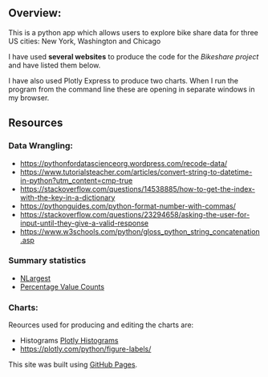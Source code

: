 ## Overview:
This is a python app which allows users to explore bike share data for three US cities: New York, Washington and Chicago

I have used **several websites** to produce the code for the _Bikeshare project_ and have listed them below. 

I have also used Plotly Express to produce two charts. When I run the program from the command line these are opening in separate windows in my browser. 

## Resources

### Data Wrangling:
* https://pythonfordatascienceorg.wordpress.com/recode-data/
* https://www.tutorialsteacher.com/articles/convert-string-to-datetime-in-python?utm_content=cmp-true
* https://stackoverflow.com/questions/14538885/how-to-get-the-index-with-the-key-in-a-dictionary
* https://pythonguides.com/python-format-number-with-commas/
* https://stackoverflow.com/questions/23294658/asking-the-user-for-input-until-they-give-a-valid-response
* https://www.w3schools.com/python/gloss_python_string_concatenation.asp

### Summary statistics
* [NLargest](https://pandas.pydata.org/docs/reference/api/pandas.DataFrame.nlargest.html)
* [Percentage Value Counts](https://www.statology.org/pandas-value_counts-percentage/)

### Charts:
Reources used for producing and editing the charts are:
* Histograms [Plotly Histograms](https://plotly.com/python/histograms/)
* https://plotly.com/python/figure-labels/

This site was built using [GitHub Pages](https://pages.github.com/).
